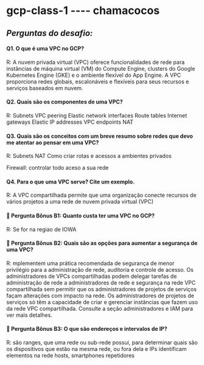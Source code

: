 # gcp-class-1 ---- chamacocos
## _Perguntas do desafio:_

#### Q1. O que é uma VPC no GCP?
R: A nuvem privada virtual (VPC) oferece funcionalidades de rede para instâncias de máquina virtual (VM) do Compute Engine, clusters do Google Kubernetes Engine (GKE) e o ambiente flexível do App Engine. A VPC proporciona redes globais, escalonáveis e flexíveis para seus recursos e serviços baseados em nuvem.
#### Q2. Quais são os componentes de uma VPC?

R: Subnets
VPC peering
Elastic network interfaces
Route tables
Internet gateways
Elastic IP addresses
VPC endpoints
NAT

#### Q3. Quais são os conceitos com um breve resumo sobre redes que devo me atentar ao pensar em uma VPC?
R: 
Subnets 
NAT Como criar rotas e acessos a ambientes privados 

Firewall: controlar todo aceso a sua rede
#### Q4. Para o que uma VPC serve? Cite um exemplo.
R: A VPC compartilhada permite que uma organização conecte recursos de vários projetos a uma rede de nuvem privada virtual (VPC) 
####  🚀 Pergunta Bônus B1: Quanto custa ter uma VPC no GCP?

R: Se for na regiao de IOWA 
####  🚀 Pergunta Bônus B2: Quais são as opções para aumentar a segurança de uma VPC?
R: mplementem uma prática recomendada de segurança de menor privilégio para a administração de rede, auditoria e controle de acesso. Os administradores de VPCs compartilhadas podem delegar tarefas de administração de rede a administradores de rede e segurança na rede VPC compartilhada sem permitir que os administradores de projetos de serviços façam alterações com impacto na rede. Os administradores de projetos de serviços só têm a capacidade de criar e gerenciar instâncias que fazem uso da rede VPC compartilhada. Consulte a seção administradores e IAM para ver mais detalhes.
####  🚀 Pergunta Bônus B3: O que são endereços e intervalos de IP?
R: são ranges, que uma rede ou sub-rede possui, para determinar quais são os dispositivos que estão na mesma rede, ou fora dela e IPs identificam elementos na rede hosts, smartphones repetidores